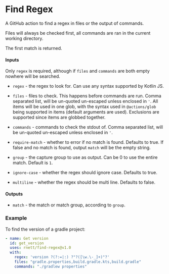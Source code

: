 # Find Regex

A GitHub action to find a regex in files or the output of commands.

Files will always be checked first, all commands are ran in the current working directory.

The first match is returned.

#### Inputs

Only `regex` is required, although if `files` and `commands` are both empty nowhere will be searched.

* `regex` - the regex to look for. Can use any syntax supported by Kotlin JS.

* `files` - files to check. This happens before commands are run. Comma separated list, will be un-quoted un-escaped
  unless enclosed in `'`. All items will be used in one glob, with the syntax used in `@actions/glob` being supported in
  items (default arguments are used). Exclusions are supported since items are globbed together.
* `commands` - commands to check the stdout of. Comma separated list, will be un-quoted un-escaped unless enclosed
  in `'`.
* `require-match` - whether to error if no match is found. Defaults to true. If false and no match is found,
  output `match` will be the empty string.
* `group` - the capture group to use as output. Can be 0 to use the entire match. Default is `1`.
* `ignore-case` - whether the regex should ignore case. Defaults to true.
* `multiline` - whether the regex should be multi line. Defaults to false.

#### Outputs

* `match` - the match or match group, according to `group`.

### Example

To find the version of a gradle project:
```yaml
- name: Get version
  id: get_version
  uses: rnett/find-regex@v1.0
  with:
    regex: 'version ?(?:=|:) ?"?([\w.\-_]+)"?'
    files: "gradle.properties,build.gradle.kts,build.gradle"
    commands: "./gradlew properties"
```